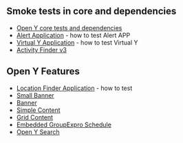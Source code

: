 ## Smoke tests in core and dependencies

- [Open Y core tests and dependencies](https://github.com/ymcatwincities/openy/blob/9.x-2.x/SMOKE_TESTS.md)
- [Alert Application](https://github.com/open-y-subprojects/openy_node_alert/blob/main/SMOKE_TESTS.md) - how to test Alert APP
- [Virtual Y Application](https://github.com/ymcatwincities/openy_gated_content/blob/main/SMOKE_TESTS.md) - how to test Virtual Y
- [Activity Finder v3](https://github.com/ymcatwincities/openy_activity_finder/blob/4.x/openy_af_vue_app/SMOKE_TESTS.md)

## Open Y Features
- [Location Finder Application](https://github.com/open-y-subprojects/openy_features/blob/main/openy_prgf/modules/openy_prgf_loc_finder/SMOKE_TESTS.md) - how to test
- [Small Banner](https://github.com/open-y-subprojects/openy_features/blob/main/openy_prgf/modules/openy_prgf_small_banner/SMOKE_TESTS.md)
- [Banner](https://github.com/open-y-subprojects/openy_features/blob/main/openy_prgf/modules/openy_prgf_banner/SMOKE_TESTS.md)
- [Simple Content](https://github.com/open-y-subprojects/openy_features/blob/main/openy_prgf/modules/openy_prgf_simple_content/SMOKE_TESTS.md)
- [Grid Content](https://github.com/open-y-subprojects/openy_features/blob/main/openy_prgf/modules/openy_prgf_grid_content/SMOKE_TESTS.md)
- [Embedded GroupExpro Schedule](https://github.com/ymcatwincities/openy/blob/9.x-2.x/modules/custom/embedded_groupexpro_schedule/SMOKE_TESTS.md)
- [Open Y Search](https://github.com/ymcatwincities/openy/blob/9.x-2.x/modules/custom/openy_search/SMOKE_TESTS.md)
